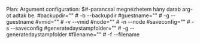 Plan:
Argument configuration:
$#-parancsal megnézhetem hány darab arg-ot adtak be.
#backupdir="" # -b --backupdir
#guestname="" # -g --guestname
#vmid="" # -v --vmid
#node="" # -n --node
#saveconfig="" # -s --saveconfig
#generatedaystampfolder="" # -g --generatedaystampfolder
#filename="" # -f --filename
